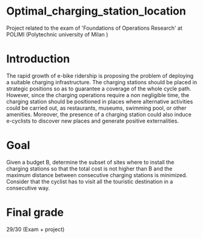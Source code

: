 # Optimal_charging_station_location
Project related to the exam of 'Foundations of Operations Research' at POLIMI (Polytechnic university of Milan )

# Introduction

The rapid growth of e-bike ridership is proposing the problem of deploying a suitable charging infrastructure. The charging stations should be placed in strategic positions so as to guarantee a coverage of the whole cycle path. However, since the charging operations require a non negligible time, the charging station should be positioned in places where alternative activities could be carried out, as restaurants, museums, swimming pool, or other amenities. Moreover, the presence of a charging station could also induce e-cyclists to discover new places and generate positive externalities.

# Goal

Given a budget B, determine the subset of sites where to install the charging stations so that the total cost is not higher than B and the maximum distance between consecutive charging stations is minimized.
Consider that the cyclist has to visit all the touristic destination in a consecutive way.

# Final grade
29/30 (Exam + project)
